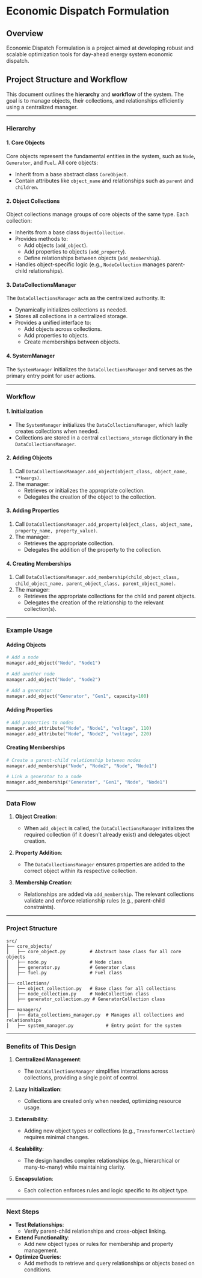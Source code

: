 # Economic Dispatch Formulation

## Overview

Economic Dispatch Formulation is a project aimed at developing robust and scalable optimization tools for day-ahead energy system economic dispatch.

## **Project Structure and Workflow**

This document outlines the **hierarchy** and **workflow** of the system. The goal is to manage objects, their collections, and relationships efficiently using a centralized manager.

---

### **Hierarchy**

#### **1. Core Objects**
Core objects represent the fundamental entities in the system, such as `Node`, `Generator`, and `Fuel`. All core objects:
- Inherit from a base abstract class `CoreObject`.
- Contain attributes like `object_name` and relationships such as `parent` and `children`.

#### **2. Object Collections**
Object collections manage groups of core objects of the same type. Each collection:
- Inherits from a base class `ObjectCollection`.
- Provides methods to:
  - Add objects (`add_object`).
  - Add properties to objects (`add_property`).
  - Define relationships between objects (`add_membership`).
- Handles object-specific logic (e.g., `NodeCollection` manages parent-child relationships).

#### **3. DataCollectionsManager**
The `DataCollectionsManager` acts as the centralized authority. It:
- Dynamically initializes collections as needed.
- Stores all collections in a centralized storage.
- Provides a unified interface to:
  - Add objects across collections.
  - Add properties to objects.
  - Create memberships between objects.

#### **4. SystemManager**
The `SystemManager` initializes the `DataCollectionsManager` and serves as the primary entry point for user actions.

---

### **Workflow**

#### **1. Initialization**
- The `SystemManager` initializes the `DataCollectionsManager`, which lazily creates collections when needed.
- Collections are stored in a central `collections_storage` dictionary in the `DataCollectionsManager`.

#### **2. Adding Objects**
1. Call `DataCollectionsManager.add_object(object_class, object_name, **kwargs)`.
2. The manager:
   - Retrieves or initializes the appropriate collection.
   - Delegates the creation of the object to the collection.

#### **3. Adding Properties**
1. Call `DataCollectionsManager.add_property(object_class, object_name, property_name, property_value)`.
2. The manager:
   - Retrieves the appropriate collection.
   - Delegates the addition of the property to the collection.

#### **4. Creating Memberships**
1. Call `DataCollectionsManager.add_membership(child_object_class, child_object_name, parent_object_class, parent_object_name)`.
2. The manager:
   - Retrieves the appropriate collections for the child and parent objects.
   - Delegates the creation of the relationship to the relevant collection(s).

---

### **Example Usage**

#### Adding Objects

```python
# Add a node
manager.add_object("Node", "Node1")

# Add another node
manager.add_object("Node", "Node2")

# Add a generator
manager.add_object("Generator", "Gen1", capacity=100)
```

#### Adding Properties

```python
# Add properties to nodes
manager.add_attribute("Node", "Node1", "voltage", 110)
manager.add_attribute("Node", "Node2", "voltage", 220)
```

#### Creating Memberships

```python
# Create a parent-child relationship between nodes
manager.add_membership("Node", "Node2", "Node", "Node1")

# Link a generator to a node
manager.add_membership("Generator", "Gen1", "Node", "Node1")
```

---

### **Data Flow**

1. **Object Creation**:
   - When `add_object` is called, the `DataCollectionsManager` initializes the required collection (if it doesn’t already exist) and delegates object creation.

2. **Property Addition**:
   - The `DataCollectionsManager` ensures properties are added to the correct object within its respective collection.

3. **Membership Creation**:
   - Relationships are added via `add_membership`. The relevant collections validate and enforce relationship rules (e.g., parent-child constraints).

---

### **Project Structure**

```
src/
├── core_objects/
│   ├── core_object.py         # Abstract base class for all core objects
│   ├── node.py                # Node class
│   ├── generator.py           # Generator class
│   ├── fuel.py                # Fuel class
│
├── collections/
│   ├── object_collection.py   # Base class for all collections
│   ├── node_collection.py     # NodeCollection class
│   ├── generator_collection.py # GeneratorCollection class
│
├── managers/
│   ├── data_collections_manager.py  # Manages all collections and relationships
│   ├── system_manager.py            # Entry point for the system
```

---

### **Benefits of This Design**

1. **Centralized Management**:
   - The `DataCollectionsManager` simplifies interactions across collections, providing a single point of control.

2. **Lazy Initialization**:
   - Collections are created only when needed, optimizing resource usage.

3. **Extensibility**:
   - Adding new object types or collections (e.g., `TransformerCollection`) requires minimal changes.

4. **Scalability**:
   - The design handles complex relationships (e.g., hierarchical or many-to-many) while maintaining clarity.

5. **Encapsulation**:
   - Each collection enforces rules and logic specific to its object type.

---

### **Next Steps**

- **Test Relationships**:
  - Verify parent-child relationships and cross-object linking.
- **Extend Functionality**:
  - Add new object types or rules for membership and property management.
- **Optimize Queries**:
  - Add methods to retrieve and query relationships or objects based on conditions.
